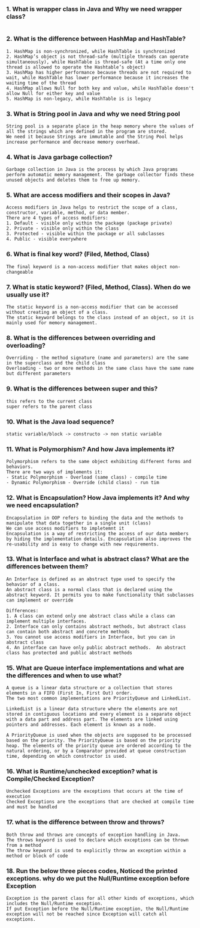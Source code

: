 ### 1. What is wrapper class in Java and Why we need wrapper class?
```

```

### 2. What is the difference between HashMap and HashTable?
```
1. HashMap is non-synchronized, while HashTable is synchronized
2. HashMap’s object is not thread-safe (multiple threads can operate simultaneously), while HashTable is thread-safe (At a time only one thread is allowed to operate the Hashtable’s object)
3. HashMap has higher performance because threads are not required to wait, while HashTable has lower performance because it increases the waiting time of the thread
4. HashMap allows Null for both key and value, while HashTable doesn't allow Null for either key and value
5. HashMap is non-legacy, while HashTable is is legacy
```

### 3. What is String pool in Java and why we need String pool
```
String pool is a separate place in the heap memory where the values of all the strings which are defined in the program are stored.
We need it because Strings are immutable and the String Pool helps increase performance and decrease memory overhead.
```

### 4. What is Java garbage collection?
```
Garbage collection in Java is the process by which Java programs perform automatic memory management. The garbage collector finds these unused objects and deletes them to free up memory.
```

### 5. What are access modifiers and their scopes in Java?
```
Access modifiers in Java helps to restrict the scope of a class, constructor, variable, method, or data member. 
There are 4 types of access modifiers:
1. Default - visible only within the package (package private)
2. Private - visible only within the class
3. Protected - visible within the package or all subclasses
4. Public - visible everywhere
```

### 6. What is final key word? (Filed, Method, Class)
```
The final keyword is a non-access modifier that makes object non-changeable
```

### 7. What is static keyword? (Filed, Method, Class). When do we usually use it?
```
The static keyword is a non-access modifier that can be accessed without creating an object of a class.
The static keyword belongs to the class instead of an object, so it is mainly used for memory management. 
```

### 8. What is the differences between overriding and overloading? 
```
Overriding - the method signature (name and parameters) are the same in the superclass and the child class
Overloading - two or more methods in the same class have the same name but different parameters
```

### 9. What is the differences between super and this?
```
this refers to the current class
super refers to the parent class
```

### 10. What is the Java load sequence?
```
static variable/block -> constructo -> non static variable
```

### 11. What is Polymorphism? And how Java implements it?
```
Polymorphism refers to the same object exhibiting different forms and behaviors. 
There are two ways of implements it:
- Static Polymorphism - Overload (same class) - compile time
- Dynamic Polymorphism - Override (child class) - run tim
```

### 12. What is Encapsulation? How Java implements it? And why we need encapsulation?
```
Encapsulation in OOP refers to binding the data and the methods to manipulate that data together in a single unit (class)
We can use access modifiers to impletemnt it
Encapsulation is a way of restricting the access of our data members by hiding the implementation details. Encapsulation also improves the re-usability and is easy to change with new requirements.
```

### 13. What is Interface and what is abstract class? What are the differences between them?
```
An Interface is defined as an abstract type used to specify the behavior of a class. 
An abstract class is a normal class that is declared using the abstract keyword. It permits you to make functionality that subclasses can implement or override

Differences:
1. A class can extend only one abstract class while a class can implement multiple interfaces.
2. Interface can only contains abstract methods, but abstract class can contain both abstract and concrete methods
3. You cannot use access modifiers in Interface, but you can in abstract class
4. An interface can have only public abstract methods.	An abstract class has protected and public abstract methods
```

### 15. What are Queue interface implementations and what are the differences and when to use what?
```
A queue is a linear data structure or a collection that stores elements in a FIFO (First In, First Out) order. 
The two most common implementations are PriorityQueue and LinkedList.

LinkedList is a linear data structure where the elements are not stored in contiguous locations and every element is a separate object with a data part and address part. The elements are linked using pointers and addresses. Each element is known as a node. 

A PriorityQueue is used when the objects are supposed to be processed based on the priority. The PriorityQueue is based on the priority heap. The elements of the priority queue are ordered according to the natural ordering, or by a Comparator provided at queue construction time, depending on which constructor is used.  
```

### 16. What is Runtime/unchecked exception? what is Compile/Checked Exception?
```
Unchecked Exceptions are the exceptions that occurs at the time of execution
Checked Exceptions are the exceptions that are checked at compile time and must be handled
```

### 17. what is the difference between throw and throws?
```
Both throw and throws are concepts of exception handling in Java. 
The throws keyword is used to declare which exceptions can be thrown from a method
The throw keyword is used to explicitly throw an exception within a method or block of code
```

### 18. Run the below three pieces codes, Noticed the printed exceptions. why do we put the Null/Runtime exception before Exception
```
Exception is the parent class for all other kinds of exceptions, which includes the Null/Runtime exception.
If put Exception before the Null/Runtime exception, the Null/Runtime exception will not be reached since Exception will catch all exceptions.
```
